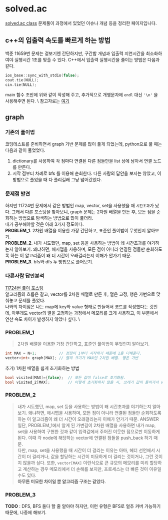 # solved.ac
[solved.ac class](https://solved.ac/class) 문제풀이 과정에서 있었던 이슈나 개념 등을 정리한 페이지입니다.

## c++의 입출력 속도를 빠르게 하는 방법
백준 11659번 문제는 겉보기엔 간단하지만, 구간합 개념과 입출력 지연시간을 최소화하여야 실행시간 1초를 맞출 수 있다.
C++에서 입출력 실행시간을 줄이는 방법은 다음과 같다.
```cpp
ios_base::sync_with_stdio(false);
cout.tie(NULL);
cin.tie(NULL);
```
main 함수 초반에 위와 같이 작성해 주고, 추가적으로 개행문자에 `endl` 대신 `'\n'` 을 사용해주면 된다. \\
참고자료는 [여기](https://velog.io/@hayounsong/%EB%B0%B1%EC%A4%80-11659%EB%B2%88%EA%B5%AC%EA%B0%84-%ED%95%A9-%EA%B5%AC%ED%95%98%EA%B8%B0-4-C-%ED%92%80%EC%9D%B4)

## graph
### 기존의 풀이법
코딩테스트를 준비하면서 graph 기반 문제를 많이 풀게 되었는데, python으로 풀 때는 다음과 같이 풀었었다. 
1. dictionary를 사용하여 각 점마다 연결된 다른 점들만을 list 상에 남아서 연결 노드를 만든다.
2. 시작 점부터 차례로 bfs 를 이용해 순회한다.
다른 사람의 답안을 보지는 않았고, 이 방법으로 풀었을 때 다 풀리길래 그냥 넘어갔었다. 
### 문제점 발견
하지만 11724번 문제에서 같은 방법인 map, vector, set을 사용했을 때 `시간초과`가 났다. 그래서 다른 포스팅을 찾아보니, graph 문제는 2차원 배열을 만든 후, 모든 점을 순회하는 방법으로 탐색하는 방법으로 많이 풀더라. \
내가 공부해야할 것은 아래 3가지 정도이다. \
**PROBLEM_1**. 2차원 배열을 이용한 가장 간단하고, 표준인 풀이법이 무엇인지 알아보기. \
**PROBLEM_2**. 내가 시도했던, map, set 등을 사용하는 방법이 왜 시간초과를 야기하는지 알아보기. 왜냐하면, 해시맵을 사용하며, 모든 점이 아니라 연결된 점들만 순회하도록 하는 이 알고리즘이 왜 더 시간이 오래걸리는지 이해가 안가기 때문. \
**PROBLEM_3**. bfs와 dfs 두 방법으로 풀어보기. 

### 다른사람 답안분석
[11724번 풀이 포스팅](https://jaimemin.tistory.com/637) \
알고리즘의 흐름은 같고, vector를 2차원 배열로 만든 후, 열은 고정, 행은 가변으로 맞춰놓고 문제를 풀었다. \
나와의 차이점은 나는 map에 key와 value 형태로 만들어서 코드를 작성했다는 것인데, 아무래도 vector의 열을 고정하는 과정에서 메모리를 크게 사용하고, 이 부분에서 연산 속도 차이가 발생하지 않았나 싶다. \

### PROBLEM_1
> 2차원 배열을 이용한 가장 간단하고, 표준인 풀이법이 무엇인지 알아보기. 
```cpp
int MAX = N+1;          // 정점이 1부터 시작하기 때문에 1을 더해준다.
vector<int> graph[MAX]; // 열의 크기가 MAX인 2차원 배열. 행은 가변
```
추가) 1차원 배열을 쉽게 초기화하는 방법
```cpp
bool visited[MAX]={false};  // 모든 값이 false로 초기화됨.
bool visited_2[MAX];        // 이렇게 초기화하지 않을 시, 쓰레기 값이 들어가서 visited_2[3] 이런식으로 호출하면 true가 반환된다.
```

### PROBLEM_2
> 내가 시도했던, map, set 등을 사용하는 방법이 왜 시간초과를 야기하는지 알아보기. 왜냐하면, 해시맵을 사용하며, 모든 점이 아니라 연결된 점들만 순회하도록 하는 이 알고리즘이 왜 더 시간이 오래걸리는지 이해가 안가기 때문.
ANSWER \
일단, PROBLEM_1에서 알게 된 가변길이 2차원 배열을 사용하면 내가 map, set을 사용하여 구현한 것과 같이 입력값에서 주어진 이웃한 점으로만 이동하게 된다. 이때 각 node에 해당하는 vector에 연결된 점들을 push_back 하기 때문. \
다만, map, set을 사용했을 때 시간이 더 걸리는 이유는 아마, 헤더 선언에서 시간이 더 걸리거나, 값을 할당하는 시간이 미묘하게 더 걸리는 것이거나, 그런 것이지 않을까 싶다. 또한, `vector[MAX]` 이런식으로 큰 규모의 메모리를 미리 할당하고 계산하는 경우 메모리에서 더 손해를 보지만, 프로세스는 더 빠른 것이 이유일 수도 있다. \
**아무튼 미묘한 차이일 뿐 알고리즘 구조는 같았다.** 

### PROBLEM_3
**TODO** : DFS, BFS 둘다 할 줄 알아야 하지만, 이런 유형은 BFS로 얼추 커버 가능하기 때문에, 나중에 해보기. 


